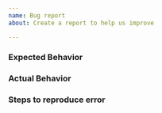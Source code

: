 ```yaml
---
name: Bug report
about: Create a report to help us improve

---
```


### Expected Behavior


### Actual Behavior


### Steps to reproduce error
